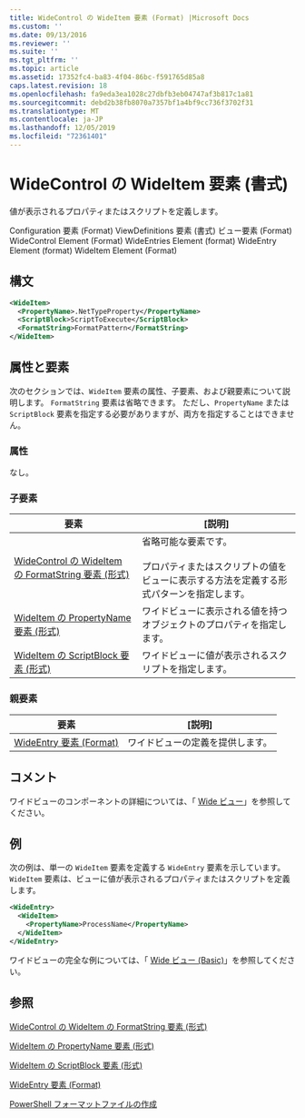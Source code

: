 ```yaml
---
title: WideControl の WideItem 要素 (Format) |Microsoft Docs
ms.custom: ''
ms.date: 09/13/2016
ms.reviewer: ''
ms.suite: ''
ms.tgt_pltfrm: ''
ms.topic: article
ms.assetid: 17352fc4-ba83-4f04-86bc-f591765d85a8
caps.latest.revision: 18
ms.openlocfilehash: fa9eda3ea1028c27dbfb3eb04747af3b817c1a81
ms.sourcegitcommit: debd2b38fb8070a7357bf1a4bf9cc736f3702f31
ms.translationtype: MT
ms.contentlocale: ja-JP
ms.lasthandoff: 12/05/2019
ms.locfileid: "72361401"
---
```

# <a name="wideitem-element-for-widecontrol-format"></a>WideControl の WideItem 要素 (書式)

値が表示されるプロパティまたはスクリプトを定義します。

Configuration 要素 (Format) ViewDefinitions 要素 (書式) ビュー要素 (Format) WideControl Element (Format) WideEntries Element (format) WideEntry Element (format) WideItem Element (Format)

## <a name="syntax"></a>構文

```xml
<WideItem>
  <PropertyName>.NetTypeProperty</PropertyName>
  <ScriptBlock>ScriptToExecute</ScriptBlock>
  <FormatString>FormatPattern</FormatString>
</WideItem>
```

## <a name="attributes-and-elements"></a>属性と要素

次のセクションでは、`WideItem` 要素の属性、子要素、および親要素について説明します。 `FormatString` 要素は省略できます。 ただし、`PropertyName` または `ScriptBlock` 要素を指定する必要がありますが、両方を指定することはできません。

### <a name="attributes"></a>属性

なし。

### <a name="child-elements"></a>子要素

|要素|[説明]|
|-------------|-----------------|
|[WideControl の WideItem の FormatString 要素 (形式)](./formatstring-element-for-wideitem-for-widecontrol-format.md)|省略可能な要素です。<br /><br /> プロパティまたはスクリプトの値をビューに表示する方法を定義する形式パターンを指定します。|
|[WideItem の PropertyName 要素 (形式)](./propertyname-element-for-wideitem-for-widecontrol-format.md)|ワイドビューに表示される値を持つオブジェクトのプロパティを指定します。|
|[WideItem の ScriptBlock 要素 (形式)](./scriptblock-element-for-wideitem-for-widecontrol-format.md)|ワイドビューに値が表示されるスクリプトを指定します。|

### <a name="parent-elements"></a>親要素

|要素|[説明]|
|-------------|-----------------|
|[WideEntry 要素 (Format)](./wideentry-element-for-widecontrol-format.md)|ワイドビューの定義を提供します。|

## <a name="remarks"></a>コメント

ワイドビューのコンポーネントの詳細については、「 [Wide ビュー](./creating-a-wide-view.md)」を参照してください。

## <a name="example"></a>例

次の例は、単一の `WideItem` 要素を定義する `WideEntry` 要素を示しています。 `WideItem` 要素は、ビューに値が表示されるプロパティまたはスクリプトを定義します。

```xml
<WideEntry>
  <WideItem>
    <PropertyName>ProcessName</PropertyName>
  </WideItem>
</WideEntry>
```

ワイドビューの完全な例については、「 [Wide ビュー (Basic)](./wide-view-basic.md)」を参照してください。

## <a name="see-also"></a>参照

[WideControl の WideItem の FormatString 要素 (形式)](./formatstring-element-for-wideitem-for-widecontrol-format.md)

[WideItem の PropertyName 要素 (形式)](./propertyname-element-for-wideitem-for-widecontrol-format.md)

[WideItem の ScriptBlock 要素 (形式)](./scriptblock-element-for-wideitem-for-widecontrol-format.md)

[WideEntry 要素 (Format)](./wideentry-element-for-widecontrol-format.md)

[PowerShell フォーマットファイルの作成](./writing-a-powershell-formatting-file.md)
